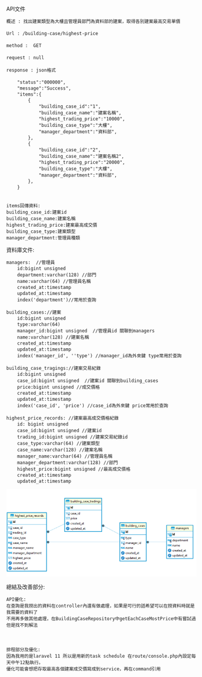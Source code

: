 API文件

	概述 : 找出建案類型為大樓且管理員部門為資料部的建案，取得各別建案最高交易單價

	Url : /building-case/highest-price

	method :  GET

	request : null

	response : json格式

		"status":"000000",
		"message":"Success",
		"items":{
			{
				"building_case_id":"1",
				"building_case_name":"建案名稱",
				"highest_trading_price":"10000",
				"building_case_type":"大樓",
				"manager_department":"資料部",
			},
			{
				"building_case_id":"2",
				"building_case_name":"建案名稱2",
				"highest_trading_price":"20000",
				"building_case_type":"大樓",
				"manager_department":"資料部",
			},
		}


	items回傳資料:
	building_case_id:建案id
	building_case_name:建案名稱
	highest_trading_price:建案最高成交價
	building_case_type:建案類型
	manager_department:管理員種類
	
資料庫文件:

	managers:  //管理員
		id:bigint unsigned
		department:varchar(128) //部門
		name:varchar(64) //管理員名稱
		created_at:timestamp
		updated_at:timestamp
		index('department')//常用於查詢
		
	building_cases://建案
		id:bigint unsigned
		type:varchar(64)
		manager_id:bigint unsigned  //管理員id 關聯到managers
		name:varchar(128) //建案名稱
		created_at:timestamp
		updated_at:timestamp
		index('manager_id', ''type') //manager_id為外來鍵 type常用於查詢
	
	building_case_tragings://建案交易紀錄
		id:bigint unsigned
		case_id:bigint unsigned  //建案id 關聯到building_cases
		price:bigint unsigned //成交價格
		created_at:timestamp
		updated_at:timestamp
		index('case_id', 'price') //case_id為外來鍵 price常用於查詢
	
	highest_price_records: //建案最高成交價格紀錄
		id: bigint unsigned
		case_id:bigint unsigned //建案id
		trading_id:bigint unsigned //建案交易紀錄id
		case_type:varchar(64) //建案類型
		case_name:varchar(128) //建案名稱
		manager_name:varchar(64) //管理員名稱
		manager_department:varchar(128) //部門
		highest_price:bigint unsigned //最高成交價格
		created_at:timestamp
		updated_at:timestamp

![圖片](ErModel.PNG)		
		

總結及改善部分:

	API優化:
	在查詢是我撈出的資料在controller內還有做處理，如果是可行的話希望可以在撈資料時就是我需要的資料了
	不用再多做其他處理，在BuildingCaseRepository中getEachCaseMostPrice中有嘗試過但是找不到解法



	排程部分及優化:
	因為我用的是laravel 11 所以是用新的task schedule 在route/console.php內設定每天中午12點執行。
	優化可能會想把存取最高各個建案成交價寫成到service，再在command引用
		
		
		
